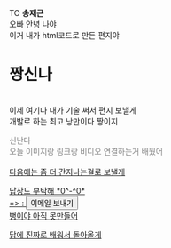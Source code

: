 <html lang="ko">
<head>
  <meta charset="UTF-8">
  <title>송재근에게 보내는 편지</title>
</head>


<body>
  <p>TO <strong>송재근</strong> <br>
    오빠 안녕 나야 <br>
    이거 내가 html코드로 만든 편지야 <br>
    <h1>짱신나</h1> <br>
    이제 여기다 내가 기술 써서 편지 보낼게 <br>
    개발로 하는 최고 낭만이다 짱이지 <br>
  </p> 

  <div style="color: gray;">
    신난다 <br>
    오늘 이미지랑 링크랑 비디오 연결하는거 배웠어<br>
    <a href = "https://i.namu.wiki/i/907wJFpTMg2zOUiNFA24faI9X8abG4tbl9VKc3nW9Sgm1aJo0vUXEslLhNNjBvfpnLAO9sTxtVVK79GPcVRdag.webp" alt = "웃는 나"> <br>
    다음에는 좀 더 간지나는걸로 보낼게<br>
  </div>
  
  <p>답장도 부탁해 *0^-^0*<br>
  => : <input type = "submit" value ="이메일 보내기"> <br>
  뻥이야 아직 못만들어 </p>
  <div stytle="color: pink;">
  담에 진짜로 배워서 돌아올게
  <div>
    
</body>
</html>
